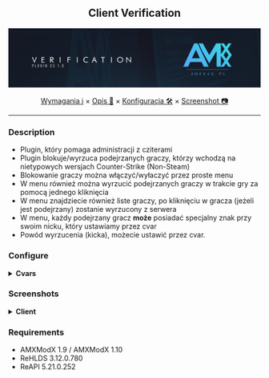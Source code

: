 <div align="center">

## Client Verification

<img src="https://raw.githubusercontent.com/AMXX4u/client-verification/main/assets/veri.png"></img>

</div>

<p align="center">
  <a href="#requirements">Wymagania ℹ</a> ×
  <a href="#description">Opis 📄</a> ×
  <a href="#configure">Konfiguracja 🛠</a> ×
  <a href="#screenshots">Screenshot 📷</a>
</p>

---

### Description 
- Plugin, który pomaga administracji z cziterami
- Plugin blokuje/wyrzuca podejrzanych graczy, którzy wchodzą na nietypowych wersjach Counter-Strike (Non-Steam)
- Blokowanie graczy można włączyć/wyłaczyć przez proste menu
- W menu również można wyrzucić podejrzanych graczy w trakcie gry za pomocą jednego kliknięcia
- W menu znajdziecie również liste graczy, po kliknięciu w gracza (jeżeli jest podejrzany) zostanie wyrzucony z serwera
- W menu, każdy podejrzany gracz **może** posiadać specjalny znak przy swoim nicku, który ustawiamy przez cvar
- Powód wyrzucenia (kicka), możecie ustawić przez cvar.

### Configure
<details>
  <summary><b>Cvars</b></summary>

```cfg
// Powód wyrzucenia podejrzanych graczy/a
amxx4u_kick_reason  "AMXX4u.pl - Client blocked"

// Wyświetlać tylko podejrzanych graczy w menu?
amxx4u_show_suspects  "0"

// Znak wyświetlany przy podejrzanych
amxx4u_client_mark  "#"

// Wyświetlać znak (#) przy?
amxx4u_mark_suspects "#"

```
</details>


### Screenshots

<details>
  <summary><b>Client</b></summary>

- Menu

  <img src="https://github.com/AMXX4u/client-verification/blob/main/assets/menu.png?raw=true"></img>
  
- Kick Disabled

  <img src="https://github.com/AMXX4u/client-verification/blob/main/assets/kick_disabled.png?raw=true"></img>

- Kick Enabled

  <img src="https://github.com/AMXX4u/client-verification/blob/main/assets/kick_enabled.png?raw=true"></img>
  
- None suspects player

  <img src="https://github.com/AMXX4u/client-verification/blob/main/assets/none_player.png?raw=true"></img>
  
- None suspects

  <img src="https://github.com/AMXX4u/client-verification/blob/main/assets/none_suspects.png?raw=true"></img>
  
- Suspects Mark

  <img src="https://github.com/AMXX4u/client-verification/blob/main/assets/suspects_mark.png"></img>
</details>


### Requirements 
- AMXModX 1.9 / AMXModX 1.10
- ReHLDS 3.12.0.780
- ReAPI 5.21.0.252
